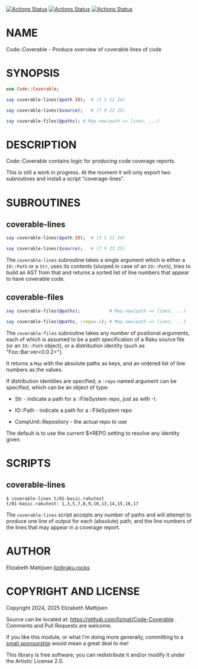 [![Actions Status](https://github.com/lizmat/Code-Coverable/actions/workflows/linux.yml/badge.svg)](https://github.com/lizmat/Code-Coverable/actions) [![Actions Status](https://github.com/lizmat/Code-Coverable/actions/workflows/macos.yml/badge.svg)](https://github.com/lizmat/Code-Coverable/actions) [![Actions Status](https://github.com/lizmat/Code-Coverable/actions/workflows/windows.yml/badge.svg)](https://github.com/lizmat/Code-Coverable/actions)

NAME
====

Code::Coverable - Produce overview of coverable lines of code

SYNOPSIS
========

```raku
use Code::Coverable;

say coverable-lines($path.IO);  # (3 5 11 24)

say coverable-lines($source);   # (7 9 23 25)

say coverable-files(@paths); # Map.new(path => lines, ...)
```

DESCRIPTION
===========

Code::Coverable contains logic for producing code coverage reports.

This is still a work in progress. At the moment it will only export two subroutines and install a script "coverage-lines".

SUBROUTINES
===========

coverable-lines
---------------

```raku
say coverable-lines($path.IO);  # (3 5 11 24)

say coverable-lines($source);   # (7 9 23 25)
```

The `coverable-lines` subroutine takes a single argument which is either a `IO::Path` or a `Str`, uses its contents (slurped in case of an `IO::Path`), tries to build an AST from that and returns a sorted list of line numbers that appear to have coverable code.

coverable-files
---------------

```raku
say coverable-files(@paths);           # Map.new(path => lines, ...)

say coverable-files(@paths, :repo<.>); # Map.new(path => lines, ...)
```

The `coverable-files` subroutine takes any number of positional arguments, each of which is assumed to be a path specification of a Raku source file (or an `IO::Path` object), or a distribution identity (such as "Foo::Bar:ver<0.0.2>").

It returns a `Map` with the absolute paths as keys, and an ordered list of line numbers as the values.

If distribution identities are specified, a `:repo` named argument can be specified, which can be an object of type:

  * Str - indicate a path for a ::FileSystem repo, just as with -I.

  * IO::Path - indicate a path for a ::FileSystem repo

  * CompUnit::Repository - the actual repo to use

The default is to use the current $*REPO setting to resolve any identity given.

SCRIPTS
=======

coverable-lines
---------------

    $ coverable-lines t/01-basic.rakutest 
    t/01-basic.rakutest: 1,3,5,7,8,9,10,13,14,15,16,17

The `coverable-lines` script accepts any number of paths and will attempt to produce one line of output for each (absolute) path, and the line numbers of the lines that may appear in a coverage report.

AUTHOR
======

Elizabeth Mattijsen <liz@raku.rocks>

COPYRIGHT AND LICENSE
=====================

Copyright 2024, 2025 Elizabeth Mattijsen

Source can be located at: https://github.com/lizmat/Code-Coverable . Comments and Pull Requests are welcome.

If you like this module, or what I'm doing more generally, committing to a [small sponsorship](https://github.com/sponsors/lizmat/) would mean a great deal to me!

This library is free software; you can redistribute it and/or modify it under the Artistic License 2.0.

